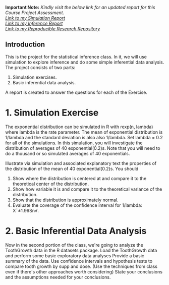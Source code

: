   
**Important Note:** *Kindly visit the below link for an updated report for this Course Project Assessment.   
[Link to my Simulation Report](http://rpubs.com/bram/StatInf-Proj1-Simulation)  
[Link to my Inference Report](http://rpubs.com/bram/BasicInference)  
[Link to my Reproducible Research Repository](https://github.com/buva-datascience/Statistical-Inference)*  
  
## Introduction  

This is the project for the statistical inference class. In it, we will use simulation to explore inference and do some simple inferential data analysis. The project consists of two parts:

1. Simulation exercises.
2. Basic inferential data analysis.

A report is created to answer the questions for each of the Exercise.  
  
# 1. Simulation Exercise  
  
The exponential distribution can be simulated in R with rexp(n, lambda) where lambda is the rate parameter. The mean of exponential distribution is 1/lambda and the standard deviation is also also 1/lambda. Set lambda = 0.2 for all of the simulations. In this simulation, you will investigate the distribution of averages of 40 exponential(0.2)s. Note that you will need to do a thousand or so simulated averages of 40 exponentials.

Illustrate via simulation and associated explanatory text the properties of the distribution of the mean of 40 exponential(0.2)s.  You should
1. Show where the distribution is centered at and compare it to the theoretical center of the distribution.
2. Show how variable it is and compare it to the theoretical variance of the distribution.
3. Show that the distribution is approximately normal.
4. Evaluate the coverage of the confidence interval for 1/lambda: X¯±1.96Sn√.  
   
  
# 2. Basic Inferential Data Analysis  
  
Now in the second portion of the class, we're going to analyze the ToothGrowth data in the R datasets package. 
Load the ToothGrowth data and perform some basic exploratory data analyses 
Provide a basic summary of the data.
Use confidence intervals and hypothesis tests to compare tooth growth by supp and dose. (Use the techniques from class even if there's other approaches worth considering)
State your conclusions and the assumptions needed for your conclusions.   
  
  